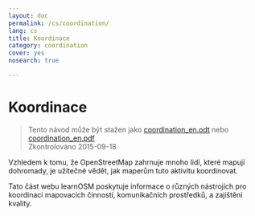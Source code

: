 ```yaml
---
layout: doc
permalink: /cs/coordination/
lang: cs
title: Koordinace
category: coordination
cover: yes
nosearch: true

---
```


Koordinace
============

> Tento návod může být stažen jako [coordination_en.odt](/files/coordination_en.odt) nebo [coordination_en.pdf](/files/coordination_en.pdf)  
> Zkontrolováno 2015-09-18

Vzhledem k tomu, že OpenStreetMap zahrnuje mnoho lidí, které mapují dohromady, je užitečné vědět, jak maperům tuto aktivitu koordinovat.

Tato část webu learnOSM poskytuje informace o různých nástrojích pro koordinaci mapovacích činností, komunikačních prostředků, a zajištění kvality.